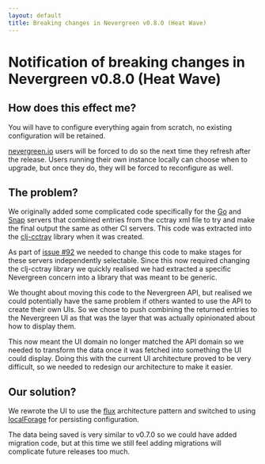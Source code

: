 ```yaml
---
layout: default
title: Breaking changes in Nevergreen v0.8.0 (Heat Wave)
---
```


# Notification of breaking changes in Nevergreen v0.8.0 (Heat Wave)

## How does this effect me?

You will have to configure everything again from scratch, no existing configuration will be retained.

[nevergreen.io](http://nevergreen.io) users will be forced to do so the next time they refresh after the release. Users
running their own instance locally can choose when to upgrade, but once they do, they will be forced to reconfigure as
well.

## The problem?

We originally added some complicated code specifically for the [Go](http://www.go.cd/) and [Snap](https://snap-ci.com/) 
servers that combined entries from the cctray xml file to try and make the final output the same as other CI servers. 
This code was extracted into the [clj-cctray](https://github.com/build-canaries/clj-cctray) library when it was created.

As part of [issue #92](https://github.com/build-canaries/nevergreen/issues/92) we needed to change this code to make
stages for these servers independently selectable. Since this now required changing the clj-cctray library we quickly 
realised we had extracted a specific Nevergreen concern into a library that was meant to be generic.

We thought about moving this code to the Nevergreen API, but realised we could potentially have the same problem if
others wanted to use the API to create their own UIs. So we chose to push combining the returned entries to the
Nevergreen UI as that was the layer that was actually opinionated about how to display them.

This now meant the UI domain no longer matched the API domain so we needed to transform the data once it was fetched into
something the UI could display. Doing this with the current UI architecture proved to be very difficult, so we needed to
redesign our architecture to make it easier.

## Our solution?

We rewrote the UI to use the [flux](https://facebook.github.io/flux/) architecture pattern and switched to using
[localForage](https://github.com/mozilla/localForage) for persisting configuration.

The data being saved is very similar to v0.7.0 so we could have added migration code, but at this time we still
feel adding migrations will complicate future releases too much.